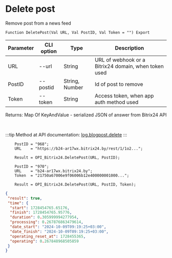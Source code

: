 ﻿---
sidebar_position: 3
---

# Delete post
 Remove post from a news feed



`Function DeletePost(Val URL, Val PostID, Val Token = "") Export`

  | Parameter | CLI option | Type | Description |
  |-|-|-|-|
  | URL | --url | String | URL of webhook or a Bitrix24 domain, when token used |
  | PostID | --postid | String, Number | Id of post to remove |
  | Token | --token | String | Access token, when app auth method used |

  
  Returns:  Map Of KeyAndValue - serialized JSON of answer from Bitrix24 API

<br/>

:::tip
Method at API documentation: [log.blogpost.delete](https://dev.1c-bitrix.ru/rest_help/log/log_blogpost_delete.php)
:::
<br/>


```bsl title="Code example"
    PostID = "968";
    URL    = "https://b24-ar17wx.bitrix24.by/rest/1/1o2...";

    Result = OPI_Bitrix24.DeletePost(URL, PostID);

    PostID = "970";
    URL    = "b24-ar17wx.bitrix24.by";
    Token  = "21750a67006e9f06006b12e400000001000...";

    Result = OPI_Bitrix24.DeletePost(URL, PostID, Token);
```
 



```json title="Result"
{
 "result": true,
 "time": {
  "start": 1728454765.65176,
  "finish": 1728454765.95776,
  "duration": 0.305999994277954,
  "processing": 0.267876863479614,
  "date_start": "2024-10-09T09:19:25+03:00",
  "date_finish": "2024-10-09T09:19:25+03:00",
  "operating_reset_at": 1728455365,
  "operating": 0.267848968505859
 }
}
```
